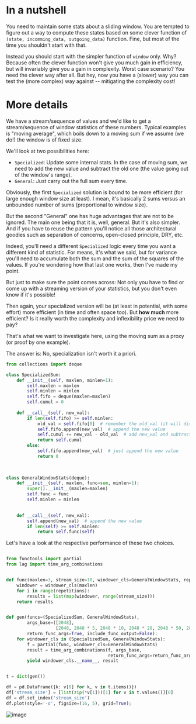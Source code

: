 
# In a nutshell

You need to maintain some stats about a sliding window. 
You are tempted to figure out a way to compute these states based on some clever function of `(state, incomming_data, outgoing_data)` function. 
Fine, but most of the time you shouldn't start with that. 

Instead you should start with the simpler function of `window` only.
Why?
Because often the clever function won't give you much gain in efficiency, but will invariably give you a gain in complexity.
Worst case scenario? You need the clever way after all. 
But hey, now you have a (slower) way you can test the (more complex) way against -- mitigating the complexity cost!

# More details

We have a stream/sequence of values and we'd like to get a stream/sequence of window statistics of these numbers. 
Typical examples is "moving average", which boils down to a moving sum if we assume (we do!) the window is of fixed size.

We'll look at two possibilities here: 
- `Specialized`: Update some internal stats. In the case of moving sum, we need to add the new value and subtract the old one (the value going out of the window's range). 
- `General`: Just carry out the full sum every time.


Obviously, the first `Specialized` solution is bound to be more efficient (for large enough window size at least). 
I mean, it's basically 2 sums versus an unbounded number of sums (proportional to window size).

But the second "General" one has huge advantages that are not to be ignored. 
The main one being that it is, well, general. 
But it's also simpler. 
And if you have to reuse the pattern you'll notice all those architectural goodies such as separation of concerns, open-closed principle, DRY, etc.

Indeed, you'll need a different `Specialized` logic every time you want a different kind of statistic. 
For means, it's what we said, but for variance you'll need to accumulate both the sum and the sum of the squares of the values. If you're wondering how that last one works, then I've made my point. 

But just to make sure the point comes across: Not only you have to find or come up with a streaming version of your statistics, but you don't even know if it's possible!

Then again, your specialized version will be (at least in potential, with some effort) more efficient (in time and often space too). 
But **how much** more efficient? Is it really worth the complexity and inflexibility price we need to pay?

That's what we want to investigate here, using the moving sum as a proxy (or proof by one example).

The answer is: No, specialization isn't worth it a priori.

```python
from collections import deque

class SpecializedSum:
    def __init__(self, maxlen, minlen=1):
        self.maxlen = maxlen
        self.minlen = minlen
        self.fifo = deque(maxlen=maxlen)
        self.cumul = 0
        
    def __call__(self, new_val):
        if len(self.fifo) >= self.minlen:
            old_val = self.fifo[0]  # remember the old_val (it will disappear the next step)
            self.fifo.append(new_val)  # append the new value
            self.cumul += new_val - old_val  # add new_val and subtract old val
            return self.cumul
        else:
            self.fifo.append(new_val)  # just append the new value
            return 0

    
    
class GeneralWindowStats(deque):
    def __init__(self, maxlen, func=sum, minlen=1):
        super().__init__(maxlen=maxlen)
        self.func = func
        self.minlen = minlen

        
    def __call__(self, new_val):
        self.append(new_val)  # append the new value
        if len(self) >= self.minlen:
            return self.func(self)
```

Let's have a look at the respective performance of these two choices.

```python

from functools import partial
from lag import time_arg_combinations


def func(maxlen=3, stream_size=10, windower_cls=GeneralWindowStats, repetitions=1):
    windower = windower_cls(maxlen)
    for i in range(repetitions):
        results = list(map(windower, range(stream_size)))
    return results


def gen(funcs=(SpecializedSum, GeneralWindowStats), 
        args_base=([2048], 
                   [2048, 2048 * 5, 2048 * 10, 2048 * 20, 2048 * 50, 2048 * 100]),
        return_func_args=True, include_func_output=False):
    for windower_cls in (SpecializedSum, GeneralWindowStats):
        f = partial(func, windower_cls=GeneralWindowStats)
        result = time_arg_combinations(f, args_base,
                                       return_func_args=return_func_args, include_func_output=include_func_output)
        yield windower_cls.__name__, result


t = dict(gen())

df = pd.DataFrame({k: v[0] for k, v in t.items()})
df['stream_size'] = [list(zip(*v[1]))[1] for v in t.values()][0]
df = df.set_index('stream_size')
df.plot(style='-o', figsize=(16, 5), grid=True);

```


![image](https://user-images.githubusercontent.com/1906276/100796093-fddaf280-33d4-11eb-842b-d50403146a43.png)


